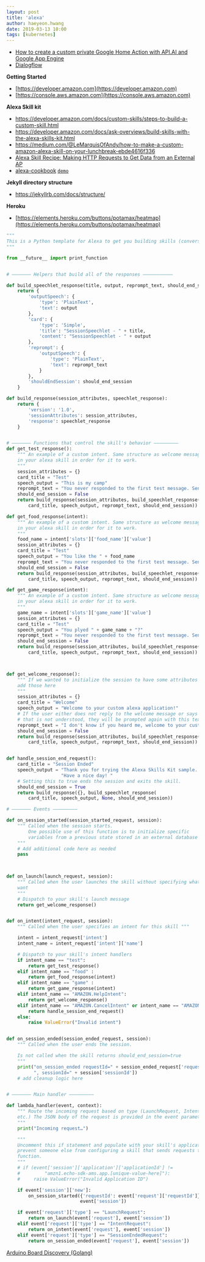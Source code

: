 ```yaml
---
layout: post
title: 'alexa' 
author: haeyeon.hwang
date: 2019-03-13 10:00
tags: [kubernetes]
---
```


* [How to create a custom private Google Home Action with API.AI and Google App Engine](https://medium.com/google-cloud/how-to-create-a-custom-private-google-home-action-260e2c512fc)
* [Dialogflow](https://console.dialogflow.com/api-client/#/getStarted)

**Getting Started**
* [https://developer.amazon.com](https://developer.amazon.com)  
* [https://console.aws.amazon.com](https://console.aws.amazon.com)

**Alexa Skill kit**  
* https://developer.amazon.com/docs/custom-skills/steps-to-build-a-custom-skill.html 
* https://developer.amazon.com/docs/ask-overviews/build-skills-with-the-alexa-skills-kit.html
* https://medium.com/@LeMarquisOfAndy/how-to-make-a-custom-amazon-alexa-skill-on-your-lunchbreak-ebde4616f336
* [Alexa Skill Recipe: Making HTTP Requests to Get Data from an External AP](https://developer.amazon.com/blogs/alexa/post/a9ef18b2-ef68-44d4-86eb-dbdb293853bb/alexa-skill-recipe-making-http-requests-to-get-data-from-an-external-api)
* [alexa-cookbook](https://github.com/alexa/alexa-cookbook) [`demo`](https://github.com/alexa/alexa-cookbook/tree/master/feature-demos)
  
**Jekyll directory structure**  
* https://jekyllrb.com/docs/structure/


**Heroku**
* [https://elements.heroku.com/buttons/potamax/heatmap](https://elements.heroku.com/buttons/potamax/heatmap)

```python
"""
This is a Python template for Alexa to get you building skills (conversations) quickly.
"""

from __future__ import print_function


# ——————— Helpers that build all of the responses ———————————

def build_speechlet_response(title, output, reprompt_text, should_end_session):
    return {
        'outputSpeech': {
            'type': 'PlainText',
            'text': output
        },
        'card': {
            'type': 'Simple',
            'title': "SessionSpeechlet - " + title,
            'content': "SessionSpeechlet - " + output
        },
        'reprompt': {
            'outputSpeech': {
                'type': 'PlainText',
                'text': reprompt_text
            }
        },
        'shouldEndSession': should_end_session
    }

def build_response(session_attributes, speechlet_response):
    return {
        'version': '1.0',
        'sessionAttributes': session_attributes,
        'response': speechlet_response
    }


# ——————— Functions that control the skill's behavior —————————
def get_test_response():
    """ An example of a custom intent. Same structure as welcome message, just make sure to add this intent
    in your alexa skill in order for it to work.
    """
    session_attributes = {}
    card_title = "Test"
    speech_output = "This is my camp"
    reprompt_text = "You never responded to the first test message. Sending another one."
    should_end_session = False
    return build_response(session_attributes, build_speechlet_response(
        card_title, speech_output, reprompt_text, should_end_session))

def get_food_response(intent):
    """ An example of a custom intent. Same structure as welcome message, just make sure to add this intent
    in your alexa skill in order for it to work.
    """
    food_name = intent['slots']['food_name']['value']
    session_attributes = {}
    card_title = "Test"
    speech_output = "You like the " + food_name
    reprompt_text = "You never responded to the first test message. Sending another one."
    should_end_session = False
    return build_response(session_attributes, build_speechlet_response(
        card_title, speech_output, reprompt_text, should_end_session))

def get_game_response(intent):
    """ An example of a custom intent. Same structure as welcome message, just make sure to add this intent
    in your alexa skill in order for it to work.
    """
    game_name = intent['slots']['game_name']['value']
    session_attributes = {}
    card_title = "Test"
    speech_output = "You plyed " + game_name + "?"
    reprompt_text = "You never responded to the first test message. Sending another one."
    should_end_session = False
    return build_response(session_attributes, build_speechlet_response(
        card_title, speech_output, reprompt_text, should_end_session))



def get_welcome_response():
    """ If we wanted to initialize the session to have some attributes we could
    add those here
    """
    session_attributes = {}
    card_title = "Welcome"
    speech_output = "Welcome to your custom alexa application!"
    # If the user either does not reply to the welcome message or says something
    # that is not understood, they will be prompted again with this text.
    reprompt_text = "I don't know if you heard me, welcome to your custom alexa application!"
    should_end_session = False
    return build_response(session_attributes, build_speechlet_response(
        card_title, speech_output, reprompt_text, should_end_session))


def handle_session_end_request():
    card_title = "Session Ended"
    speech_output = "Thank you for trying the Alexa Skills Kit sample. " \
                    "Have a nice day! "
    # Setting this to true ends the session and exits the skill.
    should_end_session = True
    return build_response({}, build_speechlet_response(
        card_title, speech_output, None, should_end_session))

# ——————— Events —————————

def on_session_started(session_started_request, session):
    """ Called when the session starts.
        One possible use of this function is to initialize specific 
        variables from a previous state stored in an external database
    """
    # Add additional code here as needed
    pass

    

def on_launch(launch_request, session):
    """ Called when the user launches the skill without specifying what they
    want
    """
    # Dispatch to your skill's launch message
    return get_welcome_response()


def on_intent(intent_request, session):
    """ Called when the user specifies an intent for this skill """

    intent = intent_request['intent']
    intent_name = intent_request['intent']['name']

    # Dispatch to your skill's intent handlers
    if intent_name == "test":
        return get_test_response()
    elif intent_name == "food" :
        return get_food_response(intent)
    elif intent_name == "game" :
        return get_game_response(intent)
    elif intent_name == "AMAZON.HelpIntent":
        return get_welcome_response()
    elif intent_name == "AMAZON.CancelIntent" or intent_name == "AMAZON.StopIntent":
        return handle_session_end_request()
    else:
        raise ValueError("Invalid intent")


def on_session_ended(session_ended_request, session):
    """ Called when the user ends the session.

    Is not called when the skill returns should_end_session=true
    """
    print("on_session_ended requestId=" + session_ended_request['requestId'] +
          ", sessionId=" + session['sessionId'])
    # add cleanup logic here


# ——————— Main handler —————————

def lambda_handler(event, context):
    """ Route the incoming request based on type (LaunchRequest, IntentRequest,
    etc.) The JSON body of the request is provided in the event parameter.
    """
    print("Incoming request…")

    """
    Uncomment this if statement and populate with your skill's application ID to
    prevent someone else from configuring a skill that sends requests to this
    function.
    """
    # if (event['session']['application']['applicationId'] !=
    #         "amzn1.echo-sdk-ams.app.[unique-value-here]"):
    #     raise ValueError("Invalid Application ID")

    if event['session']['new']:
        on_session_started({'requestId': event['request']['requestId']},
                           event['session'])

    if event['request']['type'] == "LaunchRequest":
        return on_launch(event['request'], event['session'])
    elif event['request']['type'] == "IntentRequest":
        return on_intent(event['request'], event['session'])
    elif event['request']['type'] == "SessionEndedRequest":
        return on_session_ended(event['request'], event['session'])
```

[Arduino Board Discovery (Golang)](https://github.com/arduino/board-discovery)
